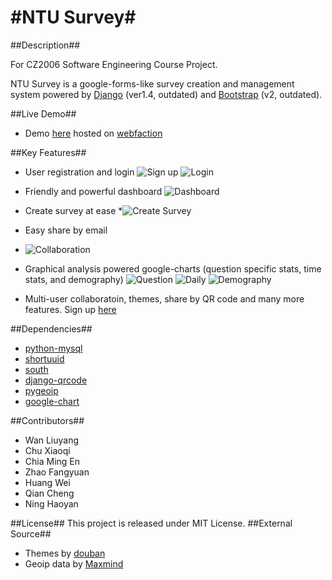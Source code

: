 #NTU Survey#
=========
##Description##

For CZ2006 Software Engineering Course Project.

NTU Survey is a google-forms-like survey creation and management system powered by [Django](https://www.djangoproject.com/) (ver1.4, outdated) and [Bootstrap](http://twitter.github.com/bootstrap/) (v2, outdated).

##Live Demo##
* Demo [here](http://survey.sfdye.com) hosted on [webfaction](https://www.webfaction.com/)

##Key Features##
* User registration and login
![Sign up](http://raw.github.com/sfdye/ntusurvey/master/screenshots/sign_up.png)
![Login](http://raw.github.com/sfdye/ntusurvey/master/screenshots/login.png)
* Friendly and powerful dashboard
![Dashboard](http://raw.github.com/sfdye/ntusurvey/master/screenshots/dashboard.png)
* Create survey at ease
*![Create Survey](http://raw.github.com/sfdye/ntusurvey/master/screenshots/create_survey.png)
* Easy share by email
* ![Collaboration](http://raw.github.com/sfdye/ntusurvey/master/screenshots/share.png)
* Graphical analysis powered google-charts (question specific stats, time stats, and demography)
![Question](http://raw.github.com/sfdye/ntusurvey/master/screenshots/question.png)
![Daily](http://raw.github.com/sfdye/ntusurvey/master/screenshots/daily.png)
![Demography](http://raw.github.com/sfdye/ntusurvey/master/screenshots/demography.png)

* Multi-user collaboratoin, themes, share by QR code and many more features. Sign up [here](http://survey.sfde.com)

##Dependencies##
* [python-mysql](http://sourceforge.net/projects/mysql-python/)
* [shortuuid](https://github.com/stochastic-technologies/shortuuid)
* [south](https://github.com/lambdafu/django-south)
* [django-qrcode](https://github.com/zocolab/django-qrcode)
* [pygeoip](https://github.com/appliedsec/pygeoip)
* [google-chart](https://developers.google.com/chart/)

##Contributors##
* Wan Liuyang
* Chu Xiaoqi
* Chia Ming En
* Zhao Fangyuan
* Huang Wei
* Qian Cheng
* Ning Haoyan

##License##
This project is released under MIT License.
##External Source##

* Themes by [douban](https://www.djangoproject.com/)
* Geoip data by [Maxmind](http://www.maxmind.com/en/geolocation_landing)


